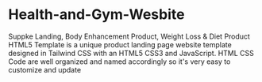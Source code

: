 # Health-and-Gym-Wesbite
Suppke Landing, Body Enhancement Product, Weight Loss &amp; Diet Product HTML5 Template is a unique product landing page website template designed in Tailwind CSS with an HTML5 CSS3 and JavaScript. HTML CSS Code are well organized and named accordingly so it's very easy to customize and update
